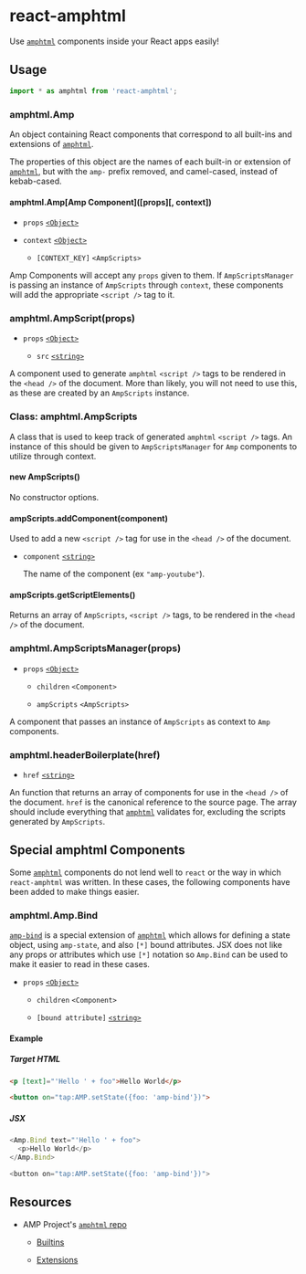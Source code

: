 # react-amphtml

Use [`amphtml`][amp repo] components inside your React apps easily!

## Usage

```js
import * as amphtml from 'react-amphtml';
```

### amphtml.Amp

An object containing React components that correspond to all built-ins and
extensions of [`amphtml`][amp repo].

The properties of this object are the names of each built-in or extension of
[`amphtml`][amp repo], but with the `amp-` prefix removed, and camel-cased,
instead of kebab-cased.

#### amphtml.Amp\[Amp Component\](\[props\]\[, context\])

*   `props` [`<Object>`][mdn object]

*   `context` [`<Object>`][mdn object]

    *   `[CONTEXT_KEY]` `<AmpScripts>`

Amp Components will accept any `props` given to them. If `AmpScriptsManager` is
passing an instance of `AmpScripts` through `context`, these components will add
the appropriate `<script />` tag to it.

### amphtml.AmpScript(props)

*   `props` [`<Object>`][mdn object]

    *   `src` [`<string>`][mdn string]

A component used to generate `amphtml` `<script />` tags to be rendered in the
`<head />` of the document. More than likely, you will not need to use this, as
these are created by an `AmpScripts` instance.

### Class: amphtml.AmpScripts

A class that is used to keep track of generated `amphtml` `<script />` tags. An
instance of this should be given to `AmpScriptsManager` for `Amp` components to
utilize through context.

#### new AmpScripts()

No constructor options.

#### ampScripts.addComponent(component)

Used to add a new `<script />` tag for use in the `<head />` of the
document.

*   `component` [`<string>`][mdn string]

    The name of the component (ex `"amp-youtube"`).

#### ampScripts.getScriptElements()

Returns an array of `AmpScripts`, `<script />` tags, to be rendered in the
`<head />` of the document.

### amphtml.AmpScriptsManager(props)

*   `props` [`<Object>`][mdn object]

    *   `children`  `<Component>`

    *   `ampScripts` `<AmpScripts>`

A component that passes an instance of `AmpScripts` as context to `Amp`
components.

### amphtml.headerBoilerplate(href)

*   `href` [`<string>`][mdn string]

An function that returns an array of components for use in the `<head />` of the
document. `href` is the canonical reference to the source page. The array should
include everything that [`amphtml`][amp repo] validates for, excluding the
scripts generated by `AmpScripts`.

## Special amphtml Components

Some [`amphtml`][amp repo] components do not lend well to `react` or the way in
which `react-amphtml` was written. In these cases, the following components have
been added to make things easier.

### amphtml.Amp.Bind

[`amp-bind`][amp docs amp-bind] is a special extension of [`amphtml`][amp repo]
which allows for defining a state object, using `amp-state`, and also `[*]`
bound attributes. JSX does not like any props or attributes which use `[*]`
notation so `Amp.Bind` can be used to make it easier to read in these cases.

*   `props` [`<Object>`][mdn object]

    *   `children`  `<Component>`

    *   `[bound attribute]` [`<string>`][mdn string]

#### Example

##### Target HTML

```html
<p [text]="'Hello ' + foo">Hello World</p>

<button on="tap:AMP.setState({foo: 'amp-bind'})">
```

##### JSX

```js
<Amp.Bind text="'Hello ' + foo">
  <p>Hello World</p>
</Amp.Bind>

<button on="tap:AMP.setState({foo: 'amp-bind'})">
```

[amp docs amp-bind]: https://www.ampproject.org/docs/reference/components/amp-bind

## Resources

*   AMP Project's [`amphtml` repo][amp repo]

    *   [Builtins][amp repo builtins]

    *   [Extensions][amp repo extensions]

[amp repo]: https://github.com/ampproject/amphtml
[amp repo builtins]: ttps://github.com/ampproject/amphtml/tree/master/builtins
[amp repo extensions]: https://github.com/ampproject/amphtml/tree/master/extensions
[mdn object]: https://developer.mozilla.org/en-US/docs/Web/JavaScript/Reference/Global_Objects/Object
[mdn string]: https://developer.mozilla.org/en-US/docs/Web/JavaScript/Data_structures#String_type
